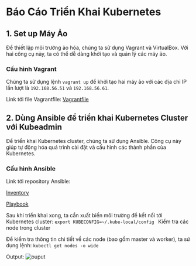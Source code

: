 # Báo Cáo Triển Khai Kubernetes

## 1. Set up Máy Ảo

Để thiết lập môi trường ảo hóa, chúng ta sử dụng Vagrant và VirtualBox. Với hai công cụ này, ta có thể dễ dàng khởi tạo và quản lý các máy ảo.

### Cấu hình Vagrant

Chúng ta sử dụng lệnh `vagrant up` để khởi tạo hai máy ảo với các địa chỉ IP lần lượt là `192.168.56.51` và `192.168.56.61`.

Link tới file Vagrantfile: [Vagrantfile](https://github.com/vuitinhvl7x/K8S-config/blob/main/Vagrantfile)

## 2. Dùng Ansible để triển khai Kubernetes Cluster với Kubeadmin

Để triển khai Kubernetes cluster, chúng ta sử dụng Ansible. Công cụ này giúp tự động hóa quá trình cài đặt và cấu hình các thành phần của Kubernetes.

### Cấu hình Ansible

Link tới repository Ansible:

[Inventory](https://github.com/vuitinhvl7x/K8S-config/blob/main/playbook/inventory.yml)

[Playbook](https://github.com/vuitinhvl7x/K8S-config/blob/main/playbook/playbook.yml)

Sau khi triển khai xong, ta cần xuất biến môi trường để kết nối tới Kubernetes cluster: `export KUBECONFIG=~/.kube-local/config
`
Kiểm tra các node trong cluster

Để kiểm tra thông tin chi tiết về các node (bao gồm master và worker), ta sử dụng lệnh: `kubectl get nodes -o wide`


Output: ![ouput](.output.jpeg)
